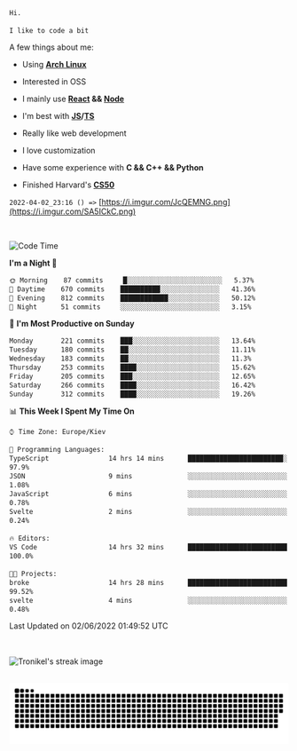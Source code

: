 ```
Hi.

I like to code a bit
```

A few things about me:

-   Using **[Arch Linux](https://archlinux.org/)**

-   Interested in OSS

-   I mainly use **[React](https://reactjs.org/) && [Node](https://nodejs.org/en/)**

-   I'm best with **[JS](https://www.javascript.com/)/[TS](https://www.typescriptlang.org/)**

-   Really like web development

-   I love customization

-   Have some experience with **C && C++ && Python**

-   Finished Harvard's **[CS50](https://cs50.harvard.edu)**

`2022-04-02_23:16 () =>` [https://i.imgur.com/JcQEMNG.png](https://i.imgur.com/SA5ICkC.png)

<br>

<!--START_SECTION:waka-->
![Code Time](http://img.shields.io/badge/Code%20Time-0%20secs-blue)

**I'm a Night 🦉** 

```text
🌞 Morning    87 commits     █░░░░░░░░░░░░░░░░░░░░░░░░   5.37% 
🌆 Daytime    670 commits    ██████████░░░░░░░░░░░░░░░   41.36% 
🌃 Evening    812 commits    ████████████░░░░░░░░░░░░░   50.12% 
🌙 Night      51 commits     ░░░░░░░░░░░░░░░░░░░░░░░░░   3.15%

```
📅 **I'm Most Productive on Sunday** 

```text
Monday       221 commits    ███░░░░░░░░░░░░░░░░░░░░░░   13.64% 
Tuesday      180 commits    ██░░░░░░░░░░░░░░░░░░░░░░░   11.11% 
Wednesday    183 commits    ██░░░░░░░░░░░░░░░░░░░░░░░   11.3% 
Thursday     253 commits    ████░░░░░░░░░░░░░░░░░░░░░   15.62% 
Friday       205 commits    ███░░░░░░░░░░░░░░░░░░░░░░   12.65% 
Saturday     266 commits    ████░░░░░░░░░░░░░░░░░░░░░   16.42% 
Sunday       312 commits    ████░░░░░░░░░░░░░░░░░░░░░   19.26%

```


📊 **This Week I Spent My Time On** 

```text
⌚︎ Time Zone: Europe/Kiev

💬 Programming Languages: 
TypeScript               14 hrs 14 mins      ████████████████████████░   97.9% 
JSON                     9 mins              ░░░░░░░░░░░░░░░░░░░░░░░░░   1.08% 
JavaScript               6 mins              ░░░░░░░░░░░░░░░░░░░░░░░░░   0.78% 
Svelte                   2 mins              ░░░░░░░░░░░░░░░░░░░░░░░░░   0.24%

🔥 Editors: 
VS Code                  14 hrs 32 mins      █████████████████████████   100.0%

🐱‍💻 Projects: 
broke                    14 hrs 28 mins      █████████████████████████   99.52% 
svelte                   4 mins              ░░░░░░░░░░░░░░░░░░░░░░░░░   0.48%

```


 Last Updated on 02/06/2022 01:49:52 UTC
<!--END_SECTION:waka-->

<br>

<p><img align="center" src="https://github-readme-streak-stats.herokuapp.com/?user=Tronikelis&theme=dark" alt="Tronikel's streak image" /></p>

<br>

<img title="" src="https://raw.githubusercontent.com/Tronikelis/Tronikelis/output/github-contribution-grid-snake.svg" alt="very cool snake thingey" data-align="left">
